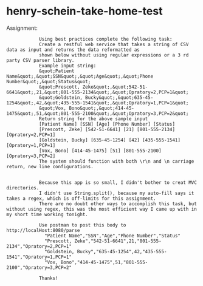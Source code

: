 # henry-schein-take-home-test

Assignment:

                Using best practices complete the following task:
                Create a restful web service that takes a string of CSV data as input and returns the data reformatted as
                shown below without using regular expressions or a 3 rd party CSV parser library.
                Example input string:
                &quot;Patient Name&quot;,&quot;SSN&quot;,&quot;Age&quot;,&quot;Phone Number&quot;,&quot;Status&quot;
                &quot;Prescott, Zeke&quot;,&quot;542-51-6641&quot;,21,&quot;801-555-2134&quot;,&quot;Opratory=2,PCP=1&quot;
                &quot;Goldstein, Bucky&quot;,&quot;635-45-1254&quot;,42,&quot;435-555-1541&quot;,&quot;Opratory=1,PCP=1&quot;
                &quot;Vox, Bono&quot;,&quot;414-45-1475&quot;,51,&quot;801-555-2100&quot;,&quot;Opratory=3,PCP=2&quot;
                Return string for the above sample input
                [Patient Name] [SSN] [Age] [Phone Number] [Status]
                [Prescott, Zeke] [542-51-6641] [21] [801-555-2134] [Opratory=2,PCP=1]
                [Goldstein, Bucky] [635-45-1254] [42] [435-555-1541] [Opratory=1,PCP=1]
                [Vox, Bono] [414-45-1475] [51] [801-555-2100] [Opratory=3,PCP=2]
                The system should function with both \r\n and \n carriage return, new line configurations.


                Because this app is so small, I didn't bother to creat MVC directories.
                I didn't use String.split(), because my auto-fill says it takes a regex, which is off-limits for this assignment.
                There are no doubt other ways to accomplish this task, but without using regex, this was the most efficient way I came up with in my short time working tonight.

                Use postman to post this body to http://localHost:8080/parse
                  "Patient Name","SSN","Age","Phone Number","Status"
                  "Prescott, Zeke","542-51-6641",21,"801-555-2134","Opratory=2,PCP=1"
                  "Goldstein, Bucky","635-45-1254",42,"435-555-1541","Opratory=1,PCP=1"
                  "Vox, Bono","414-45-1475",51,"801-555-2100","Opratory=3,PCP=2"

                Thanks!
